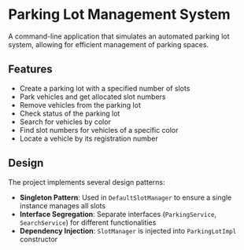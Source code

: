 # Parking Lot Management System

A command-line application that simulates an automated parking lot system, allowing for efficient management of parking spaces.

## Features

- Create a parking lot with a specified number of slots
- Park vehicles and get allocated slot numbers
- Remove vehicles from the parking lot
- Check status of the parking lot
- Search for vehicles by color
- Find slot numbers for vehicles of a specific color
- Locate a vehicle by its registration number


## Design

The project implements several design patterns:

- **Singleton Pattern**: Used in `DefaultSlotManager` to ensure a single instance manages all slots
- **Interface Segregation**: Separate interfaces (`ParkingService`, `SearchService`) for different functionalities
- **Dependency Injection**: `SlotManager` is injected into `ParkingLotImpl` constructor


